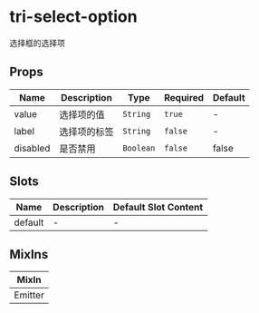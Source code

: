 # tri-select-option

选择框的选择项

## Props

<!-- @vuese:tri-select-option:props:start -->
|Name|Description|Type|Required|Default|
|---|---|---|---|---|
|value|选择项的值|`String`|`true`|-|
|label|选择项的标签|`String`|`false`|-|
|disabled|是否禁用|`Boolean`|`false`|false|

<!-- @vuese:tri-select-option:props:end -->


## Slots

<!-- @vuese:tri-select-option:slots:start -->
|Name|Description|Default Slot Content|
|---|---|---|
|default|-|-|

<!-- @vuese:tri-select-option:slots:end -->


## MixIns

<!-- @vuese:tri-select-option:mixIns:start -->
|MixIn|
|---|
|Emitter|

<!-- @vuese:tri-select-option:mixIns:end -->


